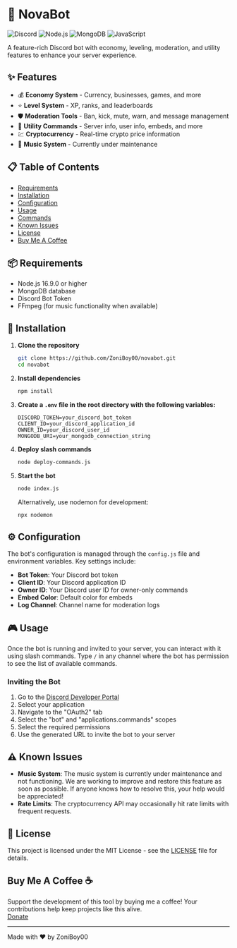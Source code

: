 # 🤖 NovaBot

![Discord](https://img.shields.io/badge/Discord-7289DA?style=for-the-badge&logo=discord&logoColor=white)
![Node.js](https://img.shields.io/badge/Node.js-43853D?style=for-the-badge&logo=node.js&logoColor=white)
![MongoDB](https://img.shields.io/badge/MongoDB-4EA94B?style=for-the-badge&logo=mongodb&logoColor=white)
![JavaScript](https://img.shields.io/badge/JavaScript-F7DF1E?style=for-the-badge&logo=javascript&logoColor=black)

A feature-rich Discord bot with economy, leveling, moderation, and utility features to enhance your server experience.

## ✨ Features

- 💰 **Economy System** - Currency, businesses, games, and more
- ⭐ **Level System** - XP, ranks, and leaderboards
- 🛡️ **Moderation Tools** - Ban, kick, mute, warn, and message management
- 🔧 **Utility Commands** - Server info, user info, embeds, and more
- 💹 **Cryptocurrency** - Real-time crypto price information
- 🎵 **Music System** - Currently under maintenance

## 📋 Table of Contents

- [Requirements](#-requirements)
- [Installation](#-installation)
- [Configuration](#-configuration)
- [Usage](#-usage)
- [Commands](#-commands)
- [Known Issues](#-known-issues)
- [License](#-license)
- [Buy Me A Coffee](#-buy-me-a-coffee)

## 📦 Requirements

- Node.js 16.9.0 or higher
- MongoDB database
- Discord Bot Token
- FFmpeg (for music functionality when available)

## 🚀 Installation

1. **Clone the repository**
   ```bash
   git clone https://github.com/ZoniBoy00/novabot.git
   cd novabot
   ```

2. **Install dependencies**
   ```bash
   npm install
   ```

3. **Create a `.env` file in the root directory with the following variables:**
   ```
   DISCORD_TOKEN=your_discord_bot_token
   CLIENT_ID=your_discord_application_id
   OWNER_ID=your_discord_user_id
   MONGODB_URI=your_mongodb_connection_string
   ```

4. **Deploy slash commands**
   ```bash
   node deploy-commands.js
   ```

5. **Start the bot**
   ```bash
   node index.js
   ```
   
   Alternatively, use nodemon for development:
   ```bash
   npx nodemon
   ```

## ⚙️ Configuration

The bot's configuration is managed through the `config.js` file and environment variables. Key settings include:

- **Bot Token**: Your Discord bot token
- **Client ID**: Your Discord application ID
- **Owner ID**: Your Discord user ID for owner-only commands
- **Embed Color**: Default color for embeds
- **Log Channel**: Channel name for moderation logs

## 🎮 Usage

Once the bot is running and invited to your server, you can interact with it using slash commands. Type `/` in any channel where the bot has permission to see the list of available commands.

### Inviting the Bot

1. Go to the [Discord Developer Portal](https://discord.com/developers/applications)
2. Select your application
3. Navigate to the "OAuth2" tab
4. Select the "bot" and "applications.commands" scopes
5. Select the required permissions
6. Use the generated URL to invite the bot to your server

## ⚠️ Known Issues

- **Music System**: The music system is currently under maintenance and not functioning. We are working to improve and restore this feature as soon as possible. If anyone knows how to resolve this, your help would be appreciated!
- **Rate Limits**: The cryptocurrency API may occasionally hit rate limits with frequent requests.

## 📄 License

This project is licensed under the MIT License - see the [LICENSE](https://github.com/ZoniBoy00/novabot/blob/main/LICENSE) file for details.

## Buy Me A Coffee ☕

Support the development of this tool by buying me a coffee! Your contributions help keep projects like this alive.  
[Donate](https://buymeacoffee.com/zoniboy00)

---

Made with ❤️ by ZoniBoy00
